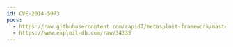 ```yaml
---
id: CVE-2014-5073
pocs:
  - https://raw.githubusercontent.com/rapid7/metasploit-framework/master/modules/exploits/unix/http/vmturbo_vmtadmin_exec_noauth.rb
  - https://www.exploit-db.com/raw/34335
---
```

